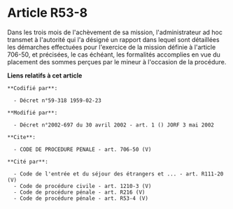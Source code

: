 # Article R53-8

Dans les trois mois de l'achèvement de sa mission, l'administrateur ad hoc transmet à l'autorité qui l'a désigné un rapport
dans lequel sont détaillées les démarches effectuées pour l'exercice de la mission définie à l'article 706-50, et précisées,
le cas échéant, les formalités accomplies en vue du placement des sommes perçues par le mineur à l'occasion de la procédure.

**Liens relatifs à cet article**

	**Codifié par**:

	  - Décret n°59-318 1959-02-23

	**Modifié par**:

	  - Décret n°2002-697 du 30 avril 2002 - art. 1 () JORF 3 mai 2002

	**Cite**:

	  - CODE DE PROCEDURE PENALE - art. 706-50 (V)

	**Cité par**:

	  - Code de l'entrée et du séjour des étrangers et ... - art. R111-20 (V)
	  - Code de procédure civile - art. 1210-3 (V)
	  - Code de procédure pénale - art. R216 (V)
	  - Code de procédure pénale - art. R53-4 (V)
